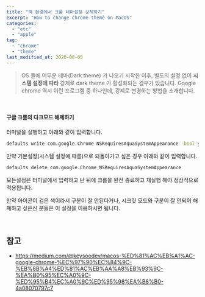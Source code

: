 ```yaml
---
title: "맥 환경에서 크롬 테마설정 강제하기"
excerpt: "How to change chrome theme on MacOS"
categories:
  - "etc"
  - "apple"
tag:
  - "chrome"
  - "theme"
last_modified_at: 2020-08-05
---
```


> OS 들에 어두운 테마(Dark theme) 가 나오기 시작한 이후, 별도의 설정 없이 **시스템 설정에 따라** 강제로 dark theme 가 활성화되는 경우가 있습니다. Google chrome 역시 이런 프로그램 중 하나인데, 강제로 변경하는 방법을 소개합니다.

<br/>

#### 구글 크롬의 다크모드 해제하기

터미널을 실행하고 아래와 같이 입력합니다. 

```sh
defaults write com.google.Chrome NSRequiresAquaSystemAppearance -bool yes
```

만약 기본설정(시스템 설정에 따름)으로 되돌아가고 싶은 경우 아래와 같이 입력합니다. 

```sh
defaults delete com.google.Chrome NSRequiresAquaSystemAppearance
```

모든설정은 터미널에서 입력하고 난 뒤에 크롬을 완전 종료하고 재실행 해야 정상적으로 적용됩니다. 

만약 아이콘이 검은 색이라서 구분이 잘 안된다거나, 시크릿 모드와 구분이 잘 안되어 해제하고 싶은신 분들은 이 설정을 이용하시면 됩니다.

<br/>

## 참고

- https://medium.com/@keysoodev/macos-%ED%81%AC%EB%A1%AC-google-chrome-%EC%97%90%EC%84%9C-%EB%8B%A4%ED%81%AC%EB%AA%A8%EB%93%9C-%EA%B0%95%EC%A0%9C-%ED%95%B4%EC%A0%9C%ED%95%98%EA%B8%B0-4a08070797c7